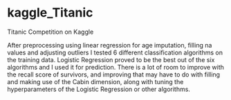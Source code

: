 # kaggle_Titanic
Titanic Competition on Kaggle

After preprocessing using linear regression for age imputation, filling na values and adjusting outliers I tested 6 different classification algorithms on the training data. Logistic Regression proved to be the best out of the six algorithms and I used it for prediction. There is a lot of room to improve with the recall score of survivors, and improving that may have to do with filling and making use of the Cabin dimension, along with tuning the hyperparameters of the Logistic Regression or other algorithms.
